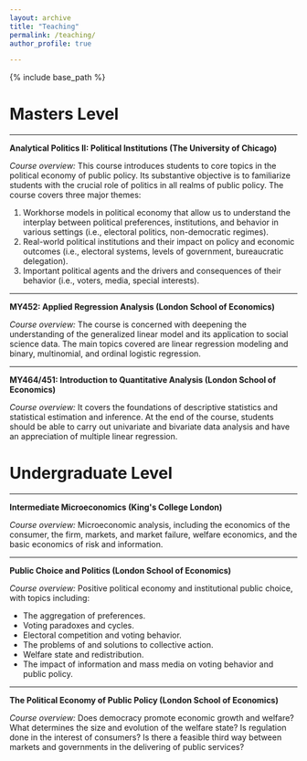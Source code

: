 ```yaml
---
layout: archive
title: "Teaching"
permalink: /teaching/
author_profile: true

---
```


{% include base_path %}
# Masters Level

---

**Analytical Politics II: Political Institutions (The University of Chicago)**

*Course overview:* This course introduces students to core topics in the political economy of public policy. Its substantive objective is to familiarize students with the crucial role of politics in all realms of public policy. The course covers three major themes:
1. Workhorse models in political economy that allow us to understand the interplay between political preferences, institutions, and behavior in various settings (i.e., electoral politics, non-democratic regimes).
2. Real-world political institutions and their impact on policy and economic outcomes (i.e., electoral systems, levels of government, bureaucratic delegation).
3. Important political agents and the drivers and consequences of their behavior (i.e., voters, media, special interests).

---

**MY452: Applied Regression Analysis (London School of Economics)**

*Course overview:* The course is concerned with deepening the understanding of the generalized linear model and its application to social science data. The main topics covered are linear regression modeling and binary, multinomial, and ordinal logistic regression.

---

**MY464/451: Introduction to Quantitative Analysis (London School of Economics)**

*Course overview:* It covers the foundations of descriptive statistics and statistical estimation and inference. At the end of the course, students should be able to carry out univariate and bivariate data analysis and have an appreciation of multiple linear regression.

# Undergraduate Level

---

**Intermediate Microeconomics (King's College London)**

*Course overview:* Microeconomic analysis, including the economics of the consumer, the firm, markets, and market failure, welfare economics, and the basic economics of risk and information.

---

**Public Choice and Politics (London School of Economics)**

*Course overview:* Positive political economy and institutional public choice, with topics including:
- The aggregation of preferences.
- Voting paradoxes and cycles.
- Electoral competition and voting behavior.
- The problems of and solutions to collective action.
- Welfare state and redistribution.
- The impact of information and mass media on voting behavior and public policy.

---

**The Political Economy of Public Policy (London School of Economics)**

*Course overview:* Does democracy promote economic growth and welfare? What determines the size and evolution of the welfare state? Is regulation done in the interest of consumers? Is there a feasible third way between markets and governments in the delivering of public services?
